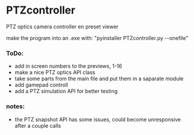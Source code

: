 # PTZcontroller
PTZ optics camera controller en preset viewer

make the program into an .exe with: "pyinstaller PTZcontroller.py --onefile"

### ToDo:
- add in screen numbers to the previews, 1-16
- make a nice PTZ optics API class
- take some parts from the main file and put them in a saparate module
- add gamepad controll
- add a PTZ simulation API for better testing

### notes:
- the PTZ snapshot API has some issues, could become unresponsive after a couple calls
